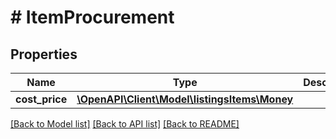 # # ItemProcurement

## Properties

Name | Type | Description | Notes
------------ | ------------- | ------------- | -------------
**cost_price** | [**\OpenAPI\Client\Model\listingsItems\Money**](Money.md) |  |

[[Back to Model list]](../../README.md#models) [[Back to API list]](../../README.md#endpoints) [[Back to README]](../../README.md)
